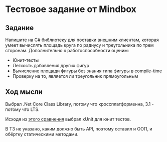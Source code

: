 # Тестовое задание от Mindbox

## Задание

Напишите на C# библиотеку для поставки внешним клиентам, которая умеет вычислять площадь круга по радиусу и треугольника по трем сторонам. Дополнительно к работоспособности оценим:
- Юнит-тесты
- Легкость добавления других фигур
- Вычисление площади фигуры без знания типа фигуры в compile-time
- Проверку на то, является ли треугольник прямоугольным

## Ход мысли

Выбрал .Net Core Class Library, потому что кроссплатформенна, 3.1 - потому что LTS.

Исходя из [этого сравнения](https://www.lambdatest.com/blog/nunit-vs-xunit-vs-mstest/) выбрал xUnit для юнит тестов.

В ТЗ не указано, каким должно быть API, поэтому оставил и ООП, и обёртку статическими методами.

